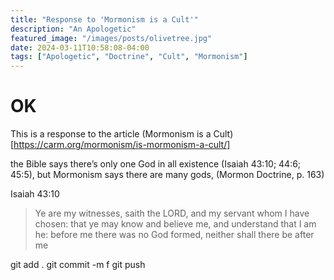 ```yaml
---
title: "Response to 'Mormonism is a Cult'"
description: "An Apologetic"
featured_image: "/images/posts/olivetree.jpg"
date: 2024-03-11T10:58:08-04:00
tags: ["Apologetic", "Doctrine", "Cult", "Mormonism"]
---
```


# OK
This is a response to the article (Mormonism is a Cult)[https://carm.org/mormonism/is-mormonism-a-cult/]

the Bible says there’s only one God in all existence (Isaiah 43:10; 44:6; 45:5), but Mormonism says there are many gods, (Mormon Doctrine, p. 163)

Isaiah 43:10

> Ye are my witnesses, saith the LORD, and my servant whom I have chosen: that ye may know and believe me, and understand that I am he: before me there was no God formed, neither shall there be after me

git add .
git commit -m f
git push